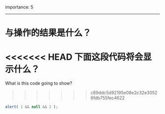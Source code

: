 importance: 5

---

# 与操作的结果是什么？

<<<<<<< HEAD
下面这段代码将会显示什么？
=======
What is this code going to show?
>>>>>>> c89ddc5d92195e08e2c32e30526fdb755fec4622

```js
alert( 1 && null && 2 );
```

